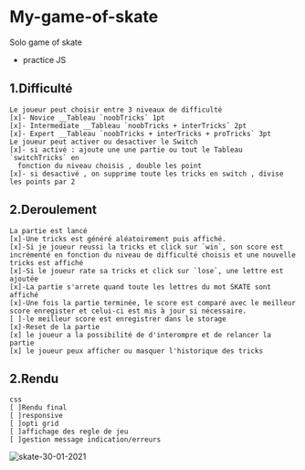 # My-game-of-skate

Solo game of skate

- practice JS

## 1.Difficulté

    Le joueur peut choisir entre 3 niveaux de difficulté
    [x]- Novice __Tableau `noobTricks` 1pt
    [x]- Intermediate __Tableau `noobTricks + interTricks` 2pt
    [x]- Expert __Tableau `noobTricks + interTricks + proTricks` 3pt
    Le joueur peut activer ou desactiver le Switch
    [x]- si activé : ajoute une une partie ou tout le Tableau `switchTricks` en
      fonction du niveau choisis , double les point
    [x]- si desactivé , on supprime toute les tricks en switch , divise les points par 2

## 2.Deroulement

    La partie est lancé
    [x]-Une tricks est généré aléatoirement puis affiché.
    [x]-Si je joueur reussi la tricks et click sur `win`, son score est incrémenté en fonction du niveau de difficulté choisis et une nouvelle tricks est affiché
    [x]-Si le joueur rate sa tricks et click sur `lose`, une lettre est ajoutée
    [x]-La partie s'arrete quand toute les lettres du mot SKATE sont affiché
    [x]-Une fois la partie terminée, le score est comparé avec le meilleur score enregister et celui-ci est mis à jour si nécessaire.
    [ ]-le meilleur score est enregistrer dans le storage
    [x]-Reset de la partie
    [x] le joueur a la possibilité de d'interompre et de relancer la partie
    [x] le joueur peux afficher ou masquer l'historique des tricks

## 2.Rendu

    css
    [ ]Rendu final
    [ ]responsive
    [ ]opti grid
    [ ]affichage des regle de jeu
    [ ]gestion message indication/erreurs

![skate-30-01-2021](https://user-images.githubusercontent.com/20929844/106342368-d606ee80-62a0-11eb-9a42-2aba62495464.JPG)
